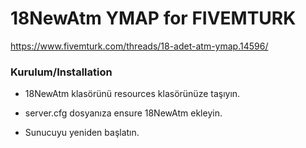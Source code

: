 # 18NewAtm YMAP for FIVEMTURK

https://www.fivemturk.com/threads/18-adet-atm-ymap.14596/

### Kurulum/Installation

- 18NewAtm klasörünü resources klasörünüze taşıyın.

- server.cfg dosyanıza ensure 18NewAtm ekleyin.

- Sunucuyu yeniden başlatın.
